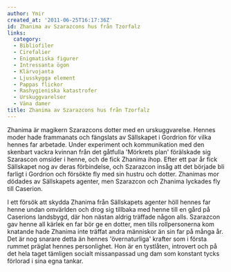```yaml
---
author: Ymir
created_at: '2011-06-25T16:17:36Z'
id: Zhanima av Szarazcons hus från Tzorfalz
links:
  category:
  - Bibliofiler
  - Cirefalier
  - Enigmatiska figurer
  - Intressanta ögon
  - Klärvojanta
  - Ljusskygga element
  - Pappas flickor
  - Rashygieniska katastrofer
  - Urskuggvarelser
  - Väna damer
title: Zhanima av Szarazcons hus från Tzorfalz
---
```


Zhanima är magikern Szarazcons dotter med en urskuggvarelse. Hennes moder hade frammanats och
fängslats av Sällskapet i Gordrion för vilka hennes far arbetade. Under experiment och kommunikation
med den skenbart vackra kvinnan från det gåtfulla 'Mörkrets plan' förälskade sig Szarascon omsider i
henne, och de fick Zhanima ihop. Efter ett par år fick Sällskapet nog av deras förbindelse, och
Szarazcon insåg att det började bli farligt i Gordrion och försökte fly med sin hustru och dotter.
Zhanimas mor dödades av Sällskapets agenter, men Szarazcon och Zhanima lyckades fly till Caserion.

I ett försök att skydda Zhanima från Sällskapets agenter höll hennes far henne undan omvärlden och
drog sig tillbaka med henne till en gård på Caserions landsbygd, där hon nästan aldrig träffade
någon alls. Szarazcon gav henne all kärlek en far bör ge en dotter, men tills rollpersonerna kom
knatande hade Zhanima inte träffat andra människor än sin far på många år. Det är nog snarare detta
än hennes 'övernaturliga' krafter som i första rummet präglat hennes personlighet. Hon är en
tystlåten, introvert och på det hela taget tämligen socialt missanpassad ung dam som konstant tycks
förlorad i sina egna tankar.